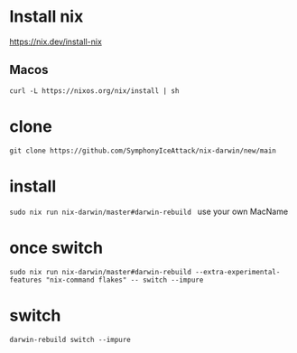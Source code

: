 # Install nix
https://nix.dev/install-nix
## Macos
`curl -L https://nixos.org/nix/install | sh`

# clone
`git clone https://github.com/SymphonyIceAttack/nix-darwin/new/main`
# install
`sudo nix run nix-darwin/master#darwin-rebuild
`
use your own MacName
# once switch
`sudo nix run nix-darwin/master#darwin-rebuild --extra-experimental-features "nix-command flakes" -- switch --impure`
# switch
`darwin-rebuild switch --impure
`
